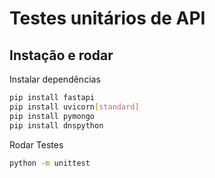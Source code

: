 # Testes unitários de API 

## Instação e rodar

Instalar dependências

```bash
pip install fastapi
pip install uvicorn[standard]
pip install pymongo
pip install dnspython
```

Rodar Testes

```bash
python -m unittest
```

